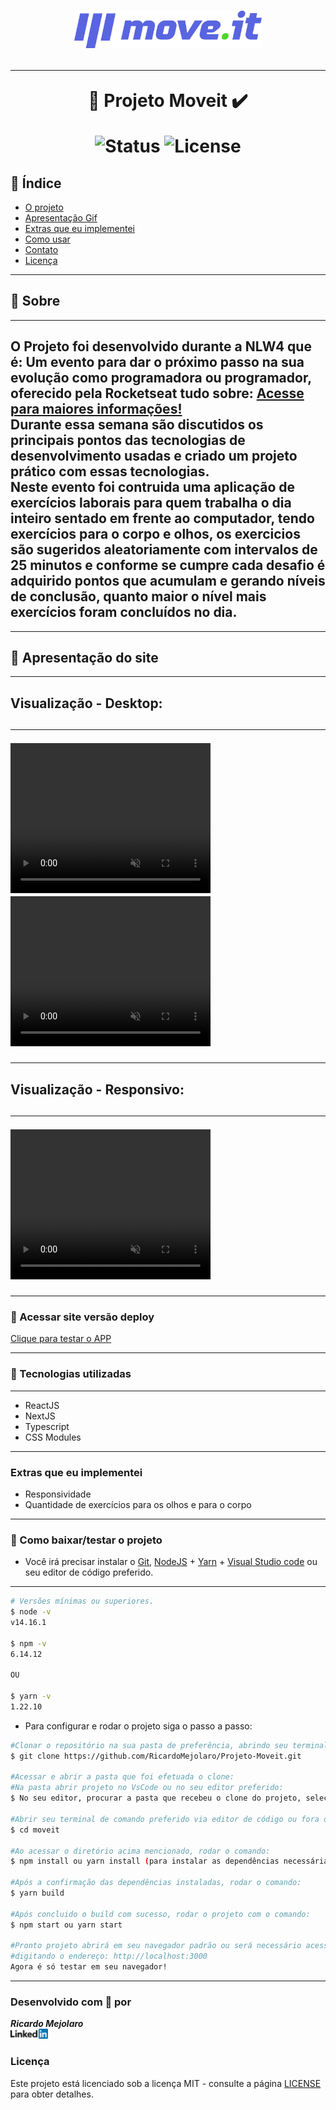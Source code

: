 <h1 align=center>
<img src="public/logo-full.svg" alt="Move.it logo" width="300px"/>

---

🚀 Projeto Moveit ✔️ <br>

<img src="https://camo.githubusercontent.com/a45bd10a7ea5a30b5665d9869b0ce1324fa90350/68747470733a2f2f696d672e736869656c64732e696f2f62616467652f7374617475732d6163746976652d737563636573732e737667" alt="Status" data-canonical-src="https://img.shields.io/badge/status-active-success.svg" style="max-width:100%;">
<img src="https://camo.githubusercontent.com/890acbdcb87868b382af9a4b1fac507b9659d9bf/68747470733a2f2f696d672e736869656c64732e696f2f62616467652f6c6963656e73652d4d49542d626c75652e737667" alt="License" data-canonical-src="https://img.shields.io/badge/license-MIT-blue.svg" style="max-width:100%;">
</h1>

## 📑️ Índice

- [O projeto](#📝️-Sobre)
- [Apresentação Gif](#🚀️-Apresentação-do-site)
- [Extras que eu implementei](#-Extras-que-eu-implementei)
- [Como usar](#💾️-Como-baixar/testar-o-projeto)
- [Contato](#-Desenvolvido-com-💙️-por)
- [Licença](#-Licença)

---

## 📝️ Sobre

---

<h2>
    O Projeto foi desenvolvido durante a NLW4 que é: Um evento para dar o próximo passo na sua evolução como programadora ou programador, oferecido pela Rocketseat tudo sobre: <a href="https://rocketseat.com.br/" target="_blank">Acesse para maiores informações! </a> <br>
    Durante essa semana são discutidos os principais pontos das tecnologias de desenvolvimento usadas e criado um projeto prático com essas tecnologias.<br>
    Neste evento foi contruida uma aplicação de exercícios laborais para quem trabalha o dia inteiro sentado em frente ao computador, tendo exercícios para o corpo e olhos, os exercicios são sugeridos aleatoriamente com intervalos de 25 minutos e conforme se cumpre cada desafio é adquirido pontos que acumulam e gerando níveis de conclusão, quanto maior o nível mais exercícios foram concluídos no dia. 
</h2>

---

## 🚀️ Apresentação do site

---

<h2>Visualização - Desktop:<h2>

---

<video width="320" height="240" autoplay muted>
  <source src="public/desktop-1.webm" type="video/webm">
</video>

<video width="320" height="240" autoplay muted>
  <source src="public/desktop-2.webm" type="video/webm">
</video>

---

<h2>Visualização - Responsivo:<h2>

---

<video width="320" height="240" autoplay muted>
  <source src="public/responsivo-2.webm" type="video/webm">
</video>

---

### 🚀️ Acessar site versão deploy

<a href="https://www.linkedin.com/in/ricardo-mejolaro/">
Clique para testar o APP
</a>

---

### 🚀️ Tecnologias utilizadas

---

- ReactJS
- NextJS
- Typescript
- CSS Modules

---

### Extras que eu implementei

- Responsividade
- Quantidade de exercícios para os olhos e para o corpo

---

### 💾️ Como baixar/testar o projeto

- Você irá precisar instalar o [Git](https://git-scm.com/), [NodeJS](https://nodejs.org/pt-br/download/) + [Yarn](https://classic.yarnpkg.com/en/docs/install/) + [Visual Studio code](https://code.visualstudio.com/) ou seu editor de código preferido.

---

```bash
# Versões mínimas ou superiores.
$ node -v
v14.16.1

$ npm -v 
6.14.12

OU

$ yarn -v 
1.22.10

```

- Para configurar e rodar o projeto siga o passo a passo:

```bash
#Clonar o repositório na sua pasta de preferência, abrindo seu terminal de preferência e rodando o comando:
$ git clone https://github.com/RicardoMejolaro/Projeto-Moveit.git

#Acessar e abrir a pasta que foi efetuada o clone:
#Na pasta abrir projeto no VsCode ou no seu editor preferido:
$ No seu editor, procurar a pasta que recebeu o clone do projeto, selecionar e abrir.

#Abrir seu terminal de comando preferido via editor de código ou fora do editor, após acessar a pasta (no passo acima), acessar a pasta do projeto onde abrirá a branch master do repositório, com o comando:  
$ cd moveit

#Ao acessar o diretório acima mencionado, rodar o comando:
$ npm install ou yarn install (para instalar as dependências necessárias)

#Após a confirmação das dependências instaladas, rodar o comando: 
$ yarn build

#Após concluido o build com sucesso, rodar o projeto com o comando:
$ npm start ou yarn start

#Pronto projeto abrirá em seu navegador padrão ou será necessário acessar manualmente
#digitando o endereço: http://localhost:3000 
Agora é só testar em seu navegador!

```
---

### Desenvolvido com 💙️ por

***Ricardo Mejolaro*** 
<br/> 
<a href="https://www.linkedin.com/in/ricardo-mejolaro/">
<img src="public/linkedin.png">
</a>

### Licença

Este projeto está licenciado sob a licença MIT - consulte a página [LICENSE](https://opensource.org/licenses/MIT) para obter detalhes.

